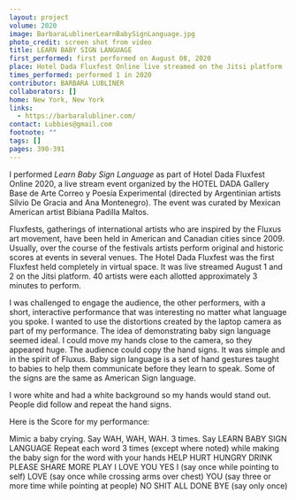 ```yaml
---
layout: project
volume: 2020
image: BarbaraLublinerLearnBabySignLanguage.jpg
photo_credit: screen shot from video
title: LEARN BABY SIGN LANGUAGE
first_performed: first performed on August 08, 2020
place: Hotel Dada Fluxfest Online live streamed on the Jitsi platform
times_performed: performed 1 in 2020
contributor: BARBARA LUBLINER
collaborators: []
home: New York, New York
links:
  - https://barbaralubliner.com/
contact: Lubbies@gmail.com
footnote: ""
tags: []
pages: 390-391
---
```


I performed _Learn Baby Sign Language_ as part of Hotel Dada Fluxfest Online 2020, a live stream event organized by the HOTEL DADA Gallery Base de Arte Correo y Poesía Experimental (directed by Argentinian artists Silvio De Gracia and Ana Montenegro). The event was curated by Mexican American artist Bibiana Padilla Maltos.

Fluxfests, gatherings of international artists who are inspired by the Fluxus art movement, have been held in American and Canadian cities since 2009. Usually, over the course of the festivals artists perform original and historic scores at events in several venues. The Hotel Dada Fluxfest was the first Fluxfest held completely in virtual space. It was live streamed August 1 and 2 on the Jitsi platform. 40 artists were each allotted approximately 3 minutes to perform.

I was challenged to engage the audience, the other performers, with a short, interactive performance that was interesting no matter what language you spoke. I wanted to use the distortions created by the laptop camera as part of my performance. The idea of demonstrating baby sign language seemed ideal.
I could move my hands close to the camera, so they appeared huge. The audience could copy the hand signs. It was simple and in the spirit of Fluxus.
Baby sign language is a set of hand gestures taught to babies to help them communicate before they learn to speak. Some of the signs are the same as American Sign language.

I wore white and had a white background so my hands would stand out. People did follow and repeat the hand signs.

Here is the Score for my performance:

Mimic a baby crying. Say WAH, WAH, WAH. 3 times.
Say LEARN BABY SIGN LANGUAGE
Repeat each word 3 times (except where noted) while making the baby sign for the word with your hands
HELP
HURT
HUNGRY
DRINK
PLEASE
SHARE
MORE
PLAY
I LOVE YOU
YES
I (say once while pointing to self)
LOVE (say once while crossing arms over chest)
YOU (say three or more time while pointing at people)
NO
SHIT
ALL DONE
BYE (say only once)
